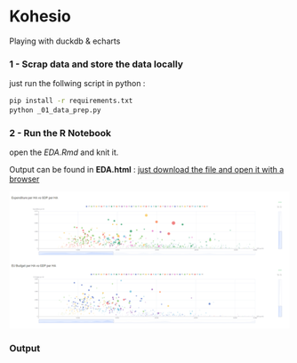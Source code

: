 # Kohesio
Playing with duckdb &amp; echarts



### 1 - Scrap data and store the data locally

just run the follwing script in python  :
```bash
pip install -r requirements.txt
python _01_data_prep.py
```

### 2 - Run the R Notebook

open the *EDA.Rmd* and knit it.


Output can be found in **EDA.html** : [just download the file and open it with a browser](https://github.com/clementlefevre/Kohesio/blob/main/EDA.html)


![Demo](https://github.com/clementlefevre/Kohesio/blob/main/pic_1.png?raw=true)

### Output


